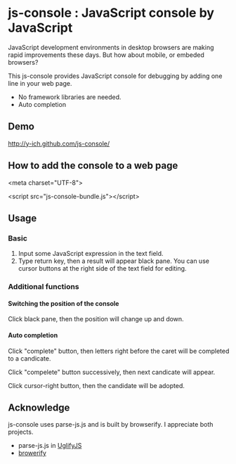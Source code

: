 # js-console : JavaScript console by JavaScript

JavaScript development environments in desktop browsers are making rapid improvements these days. But how about mobile, or embeded browsers? 

This js-console provides JavaScript console for debugging by adding one line in your web page. 

* No framework libraries are needed.
* Auto completion

## Demo
http://y-ich.github.com/js-console/

## How to add the console to a web page
&lt;meta charset="UTF-8"&gt;

&lt;script src="js-console-bundle.js"&gt;&lt;/script&gt;

## Usage
### Basic
1. Input some JavaScript expression in the text field.
2. Type return key, then a result will appear black pane.
You can use cursor buttons at the right side of the text field for editing.

### Additional functions

#### Switching the position of the console
Click black pane, then the position will change up and down.

#### Auto completion
Click "complete" button, then letters right before the caret will be completed to a candicate.

Click "compelete" button successively, then next candicate will appear.

Click cursor-right button, then the candidate will be adopted.

## Acknowledge
js-console uses parse-js.js and is built by browserify. I appreciate both projects.

* parse-js.js in <a href="https://github.com/mishoo/UglifyJS">UglifyJS</a>
* <a href="https://github.com/substack/node-browserify">browerify</a>
